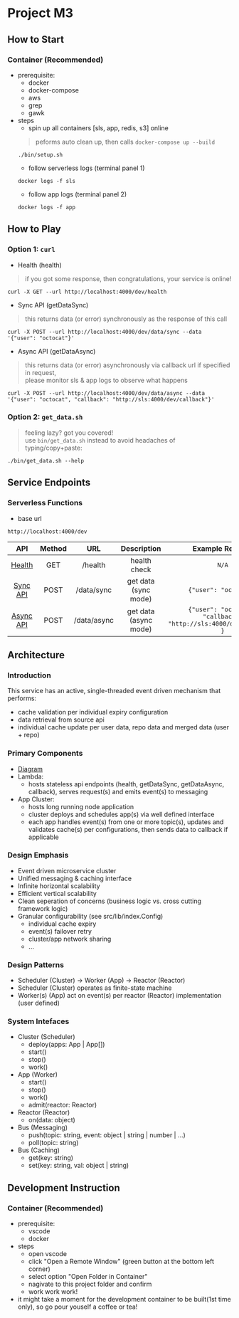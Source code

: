 # Project M3

## How to Start
### Container (Recommended)
* prerequisite:
    * docker
    * docker-compose
    * aws
    * grep
    * gawk
* steps
    * spin up all containers [sls, app, redis, s3] online
    > peforms auto clean up, then calls `docker-compose up --build`
    ```
    ./bin/setup.sh
    ```
    * follow serverless logs (terminal panel 1)
    ```
    docker logs -f sls
    ```
    * follow app logs (terminal panel 2)
    ```
    docker logs -f app
    ```

## How to Play
### Option 1: `curl`
* Health (health)
> if you got some response, then congratulations, your service is online!
```
curl -X GET --url http://localhost:4000/dev/health
```
* Sync API (getDataSync)
> this returns data (or error) synchronously as the response of this call
```
curl -X POST --url http://localhost:4000/dev/data/sync --data '{"user": "octocat"}'
```
* Async API (getDataAsync)
> this returns data (or error) asynchronously via callback url if specified in request,  
> please monitor sls & app logs to observe what happens
```
curl -X POST --url http://localhost:4000/dev/data/async --data '{"user": "octocat", "callback": "http://sls:4000/dev/callback"}'
```
### Option 2: `get_data.sh`
> feeling lazy? got you covered!  
> use `bin/get_data.sh` instead to avoid headaches of typing/copy+paste:
```
./bin/get_data.sh --help
```

## Service Endpoints
### Serverless Functions
* base url
```
http://localhost:4000/dev
```
| API                                                    | Method | URL           | Description           | Example Request                                                    |
| :----------------------------------------------------: | :----: | :-----------: | :-------------------: | :---------------------------------------------------------------:  |
| [Health](http://localhost:4000/dev/health)             | GET    | /health       | health check          | `N/A`                                                              |
| [Sync API](http://localhost:4000/dev/data/sync)   | POST   | /data/sync    | get data (sync mode)  | `{"user": "octocat"}`                                              |
| [Async API](http://localhost:4000/dev/data/async) | POST   | /data/async   | get data (async mode) | `{"user": "octocat", "callback": "http://sls:4000/dev/callback" }` |

## Architecture
### Introduction
This service has an active, single-threaded event driven mechanism that performs:
* cache validation per individual expiry configuration
* data retrieval from source api
* individual cache update per user data, repo data and merged data (user + repo)
### Primary Components
* [Diagram](arch/app.png)
* Lambda:
    * hosts stateless api endpoints (health, getDataSync, getDataAsync, callback), serves request(s) and emits event(s) to messaging
* App Cluster:
    * hosts long running node application
    * cluster deploys and schedules app(s) via well defined interface
    * each app handles event(s) from one or more topic(s), updates and validates cache(s) per configurations, then sends data to callback if applicable
### Design Emphasis
* Event driven microservice cluster
* Unified messaging & caching interface
* Infinite horizontal scalability
* Efficient vertical scalability
* Clean seperation of concerns (business logic vs. cross cutting framework logic)
* Granular configurability (see src/lib/index.Config)
    * individual cache expiry
    * event(s) failover retry
    * cluster/app network sharing
    * ...
### Design Patterns
* Scheduler (Cluster) -> Worker (App) -> Reactor (Reactor)
* Scheduler (Cluster) operates as finite-state machine 
* Worker(s) (App) act on event(s) per reactor (Reactor) implementation (user defined)
### System Intefaces
* Cluster (Scheduler)
    * deploy(apps: App | App[])
    * start()
    * stop()
    * work()
* App (Worker)
    * start()
    * stop()
    * work()
    * admit(reactor: Reactor)
* Reactor (Reactor)
    * on(data: object)
* Bus (Messaging)
    * push(topic: string, event: object | string | number | ...)
    * poll(topic: string)
* Bus (Caching)
    * get(key: string)
    * set(key: string, val: object | string)

## Development Instruction
### Container (Recommended)
* prerequisite:
    * vscode
    * docker
* steps  
    * open vscode
    * click "Open a Remote Window" (green button at the bottom left corner)
    * select option "Open Folder in Container"
    * nagivate to this project folder and confirm
    * work work work!
* it might take a moment for the development container to be built(1st time only), so go pour youself a coffee or tea!

